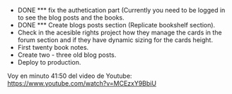 
- DONE *** fix the authetication part (Currently you need to be logged in to see the blog posts and the books.
- DONE *** Create blogs posts section (Replicate bookshelf section).
- Check in the acesible rights project how they manage the cards in the forum section and if they have dynamic sizing for the cards height.
- First twenty book notes.
- Create two - three old blog posts.
- Deploy to production.



Voy en minuto 41:50 del video de Youtube:
https://www.youtube.com/watch?v=MCEzxY9BbiU
